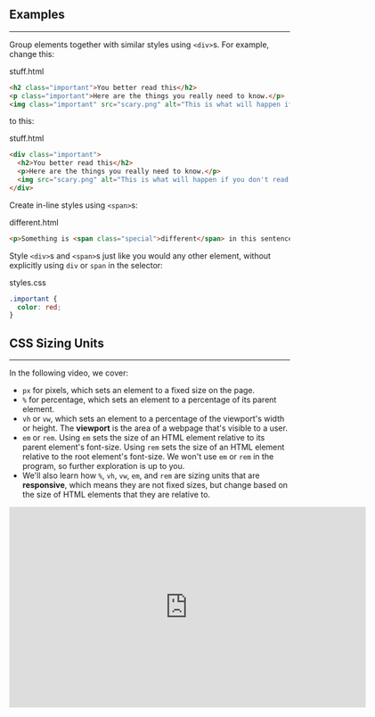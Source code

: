## Examples
<hr />

Group elements together with similar styles using `<div>`s. For example, change this:

<div class="filename">stuff.html</div>

```html
<h2 class="important">You better read this</h2>
<p class="important">Here are the things you really need to know.</p>
<img class="important" src="scary.png" alt="This is what will happen if you don't read it.">
```

to this:

<div class="filename">stuff.html</div>

```html
<div class="important">
  <h2>You better read this</h2>
  <p>Here are the things you really need to know.</p>
  <img src="scary.png" alt="This is what will happen if you don't read it.">
</div>
```

Create in-line styles using `<span>`s:

<div class="filename">different.html</div>

```html
<p>Something is <span class="special">different</span> in this sentence.</p>
```

Style `<div>`s and `<span>`s just like you would any other element, without explicitly using `div` or `span` in the selector:

<div class="filename">styles.css</div>

```css
.important {
  color: red;
}
```

## CSS Sizing Units
---

In the following video, we cover:

* `px` for pixels, which sets an element to a fixed size on the page.
* `%` for percentage, which sets an element to a percentage of its parent element.
* `vh` or `vw`, which sets an element to a percentage of the viewport's width or height. The **viewport** is the area of a webpage that's visible to a user.
* `em` or `rem`. Using `em` sets the size of an HTML element relative to its parent element's font-size. Using `rem` sets the size of an HTML element relative to the root element's font-size. We won't use `em` or `rem` in the program, so further exploration is up to you.
* We'll also learn how `%`, `vh`, `vw`, `em`, and `rem` are sizing units that are **responsive**, which means they are not fixed sizes, but change based on the size of HTML elements that they are relative to.

<p align="center">
  <iframe title="vimeo-player" src="https://player.vimeo.com/video/778165971?h=786697deea" width="640" height="360" frameborder="0" allowfullscreen></iframe>
</p>